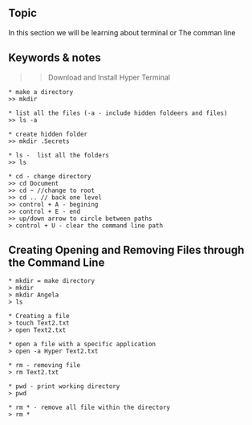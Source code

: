 ## Topic

In this section we will be learning about terminal or The comman line

## Keywords & notes

> > Download and Install Hyper Terminal

```
* make a directory
>> mkdir

* list all the files (-a - include hidden foldeers and files)
>> ls -a

* create hidden folder
>> mkdir .Secrets

* ls -  list all the folders
>> ls

* cd - change directory
>> cd Document
>> cd ~ //change to root
>> cd .. // back one level
>> control + A - begining
>> control + E - end
>> up/down arrow to circle between paths
> control + U - clear the command line path
```

## Creating Opening and Removing Files through the Command Line

```
* mkdir = make directory
> mkdir
> mkdir Angela
> ls

* Creating a file
> touch Text2.txt
> open Text2.txt

* open a file with a specific application
> open -a Hyper Text2.txt

* rm - removing file
> rm Text2.txt

* pwd - print working directory
> pwd

* rm * - remove all file within the directory
> rm *

```
